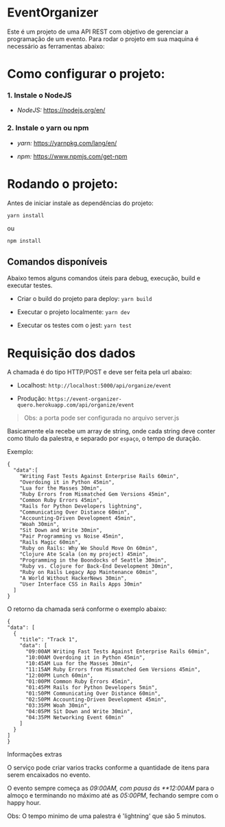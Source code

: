 ﻿# EventOrganizer

Este é um projeto de uma API REST com objetivo de gerenciar a programação de um evento.
Para rodar o projeto em sua maquina é necessário as ferramentas abaixo:

# Como configurar o projeto:

### 1. Instale o NodeJS

- _NodeJS:_ https://nodejs.org/en/

### 2. Instale o yarn ou npm

- _yarn:_ https://yarnpkg.com/lang/en/

- _npm:_ https://www.npmjs.com/get-npm

# Rodando o projeto:

Antes de iniciar instale as dependências do projeto:

`yarn install`

ou

`npm install`

## Comandos disponíveis

Abaixo temos alguns comandos úteis para debug, execução, build e executar testes.

- Criar o build do projeto para deploy:
  `yarn build`

* Executar o projeto localmente:
  `yarn dev`

- Executar os testes com o jest:
  `yarn test`

# Requisição dos dados

A chamada é do tipo HTTP/POST e deve ser feita pela url abaixo:

- Localhost:
  `http://localhost:5000/api/organize/event`

* Produção:
  `https://event-organizer-quero.herokuapp.com/api/organize/event`

> Obs: a porta pode ser configurada no arquivo server.js

Basicamente ela recebe um array de string, onde cada string deve conter como titulo da palestra, e separado por `espaço`, o tempo de duração.

Exemplo:

```
{
  "data":[
    "Writing Fast Tests Against Enterprise Rails 60min",
    "Overdoing it in Python 45min",
    "Lua for the Masses 30min",
    "Ruby Errors from Mismatched Gem Versions 45min",
    "Common Ruby Errors 45min",
    "Rails for Python Developers lightning",
    "Communicating Over Distance 60min",
    "Accounting-Driven Development 45min",
    "Woah 30min",
    "Sit Down and Write 30min",
    "Pair Programming vs Noise 45min",
    "Rails Magic 60min",
    "Ruby on Rails: Why We Should Move On 60min",
    "Clojure Ate Scala (on my project) 45min",
    "Programming in the Boondocks of Seattle 30min",
    "Ruby vs. Clojure for Back-End Development 30min",
    "Ruby on Rails Legacy App Maintenance 60min",
    "A World Without HackerNews 30min",
    "User Interface CSS in Rails Apps 30min"
  ]
}
```

O retorno da chamada será conforme o exemplo abaixo:

```
{
"data": [
  {
    "title": "Track 1",
    "data": [
      "09:00AM Writing Fast Tests Against Enterprise Rails 60min",
      "10:00AM Overdoing it in Python 45min",
      "10:45AM Lua for the Masses 30min",
      "11:15AM Ruby Errors from Mismatched Gem Versions 45min",
      "12:00PM Lunch 60min",
      "01:00PM Common Ruby Errors 45min",
      "01:45PM Rails for Python Developers 5min",
      "01:50PM Communicating Over Distance 60min",
      "02:50PM Accounting-Driven Development 45min",
      "03:35PM Woah 30min",
      "04:05PM Sit Down and Write 30min",
      "04:35PM Networking Event 60min"
    ]
  }
]
}
```

Informações extras

O serviço pode criar varios tracks conforme a quantidade de itens para serem encaixados no evento.

O evento sempre começa as _09:00AM, com pausa ás \*\*12:00AM_ para o almoço e terminando no máximo até as _05:00PM_, fechando sempre com o happy hour.

Obs: O tempo minimo de uma palestra é 'lightning' que são 5 minutos.
